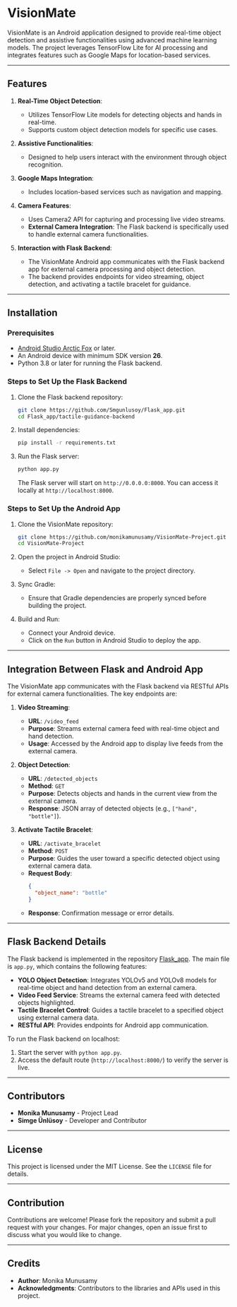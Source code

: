 # VisionMate

VisionMate is an Android application designed to provide real-time object detection and assistive functionalities using advanced machine learning models. The project leverages TensorFlow Lite for AI processing and integrates features such as Google Maps for location-based services.

---

## Features
1. **Real-Time Object Detection**:
   - Utilizes TensorFlow Lite models for detecting objects and hands in real-time.
   - Supports custom object detection models for specific use cases.

2. **Assistive Functionalities**:
   - Designed to help users interact with the environment through object recognition.

3. **Google Maps Integration**:
   - Includes location-based services such as navigation and mapping.

4. **Camera Features**:
   - Uses Camera2 API for capturing and processing live video streams.
   - **External Camera Integration**: The Flask backend is specifically used to handle external camera functionalities.

5. **Interaction with Flask Backend**:
   - The VisionMate Android app communicates with the Flask backend app for external camera processing and object detection.
   - The backend provides endpoints for video streaming, object detection, and activating a tactile bracelet for guidance.

---

## Installation

### Prerequisites
- [Android Studio Arctic Fox](https://developer.android.com/studio) or later.
- An Android device with minimum SDK version **26**.
- Python 3.8 or later for running the Flask backend.

### Steps to Set Up the Flask Backend
1. Clone the Flask backend repository:
   ```bash
   git clone https://github.com/Smgunlusoy/Flask_app.git
   cd Flask_app/tactile-guidance-backend
   ```

2. Install dependencies:
   ```bash
   pip install -r requirements.txt
   ```

3. Run the Flask server:
   ```bash
   python app.py
   ```

   The Flask server will start on `http://0.0.0.0:8000`. You can access it locally at `http://localhost:8000`.

### Steps to Set Up the Android App
1. Clone the VisionMate repository:
   ```bash
   git clone https://github.com/monikamunusamy/VisionMate-Project.git
   cd VisionMate-Project
   ```

2. Open the project in Android Studio:
   - Select `File -> Open` and navigate to the project directory.

3. Sync Gradle:
   - Ensure that Gradle dependencies are properly synced before building the project.

4. Build and Run:
   - Connect your Android device.
   - Click on the `Run` button in Android Studio to deploy the app.

---

## Integration Between Flask and Android App

The VisionMate app communicates with the Flask backend via RESTful APIs for external camera functionalities. The key endpoints are:

1. **Video Streaming**:
   - **URL**: `/video_feed`
   - **Purpose**: Streams external camera feed with real-time object and hand detection.
   - **Usage**: Accessed by the Android app to display live feeds from the external camera.

2. **Object Detection**:
   - **URL**: `/detected_objects`
   - **Method**: `GET`
   - **Purpose**: Detects objects and hands in the current view from the external camera.
   - **Response**: JSON array of detected objects (e.g., `["hand", "bottle"]`).

3. **Activate Tactile Bracelet**:
   - **URL**: `/activate_bracelet`
   - **Method**: `POST`
   - **Purpose**: Guides the user toward a specific detected object using external camera data.
   - **Request Body**: 
     ```json
     {
       "object_name": "bottle"
     }
     ```
   - **Response**: Confirmation message or error details.

---

## Flask Backend Details

The Flask backend is implemented in the repository [Flask_app](https://github.com/Smgunlusoy/Flask_app). The main file is `app.py`, which contains the following features:
- **YOLO Object Detection**: Integrates YOLOv5 and YOLOv8 models for real-time object and hand detection from an external camera.
- **Video Feed Service**: Streams the external camera feed with detected objects highlighted.
- **Tactile Bracelet Control**: Guides a tactile bracelet to a specified object using external camera data.
- **RESTful API**: Provides endpoints for Android app communication.

To run the Flask backend on localhost:
1. Start the server with `python app.py`.
2. Access the default route (`http://localhost:8000/`) to verify the server is live.

---

## Contributors
- **Monika Munusamy** - Project Lead
- **Simge Ünlüsoy** - Developer and Contributor

---

## License
This project is licensed under the MIT License. See the `LICENSE` file for details.

---

## Contribution
Contributions are welcome! Please fork the repository and submit a pull request with your changes. For major changes, open an issue first to discuss what you would like to change.

---

## Credits
- **Author**: Monika Munusamy
- **Acknowledgments**: Contributors to the libraries and APIs used in this project.
